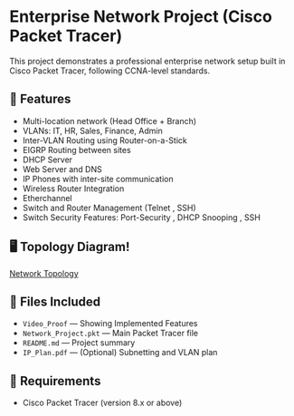 # Enterprise Network Project (Cisco Packet Tracer)

This project demonstrates a professional enterprise network setup built in Cisco Packet Tracer, following CCNA-level standards.

## 📌 Features
- Multi-location network (Head Office + Branch)
- VLANs: IT, HR, Sales, Finance, Admin
- Inter-VLAN Routing using Router-on-a-Stick
- EIGRP Routing between sites
- DHCP Server
- Web Server and DNS
- IP Phones with inter-site communication
- Wireless Router Integration
- Etherchannel
- Switch and Router Management (Telnet , SSH)
- Switch Security Features: Port-Security , DHCP Snooping , SSH 

## 🖥️ Topology Diagram!

[ Network Topology ](https://github.com/user-attachments/assets/7e9ffd51-55fb-4c57-b9c6-080de3a4593c)


## 📁 Files Included
- `Video_Proof` — Showing Implemented Features
- `Network_Project.pkt` — Main Packet Tracer file
- `README.md` — Project summary
- `IP_Plan.pdf` — (Optional) Subnetting and VLAN plan


## 🔧 Requirements
- Cisco Packet Tracer (version 8.x or above)
